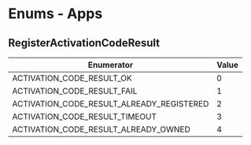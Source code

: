 # Enums - Apps

## RegisterActivationCodeResult

Enumerator | Value
---------- | -----
ACTIVATION_CODE_RESULT_OK | 0
ACTIVATION_CODE_RESULT_FAIL | 1
ACTIVATION_CODE_RESULT_ALREADY_REGISTERED | 2
ACTIVATION_CODE_RESULT_TIMEOUT | 3
ACTIVATION_CODE_RESULT_ALREADY_OWNED | 4